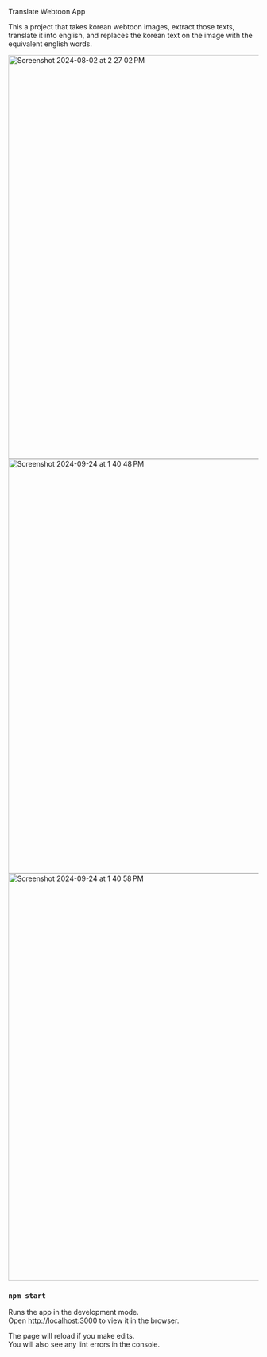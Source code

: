 Translate Webtoon App

This a project that takes korean webtoon images, extract those texts, translate it into english, and replaces the korean text on the image with the equivalent english words.


<img width="811" alt="Screenshot 2024-08-02 at 2 27 02 PM" src="https://github.com/user-attachments/assets/513f354e-5b1f-4bd5-803d-1df3b6817085">
<img width="833" alt="Screenshot 2024-09-24 at 1 40 48 PM" src="https://github.com/user-attachments/assets/eade040d-007b-49d9-a02d-9b67014a6641">
<img width="818" alt="Screenshot 2024-09-24 at 1 40 58 PM" src="https://github.com/user-attachments/assets/4c81d462-7e28-4e4a-b72a-462dda854670">




### `npm start`

Runs the app in the development mode.\
Open [http://localhost:3000](http://localhost:3000) to view it in the browser.

The page will reload if you make edits.\
You will also see any lint errors in the console.

